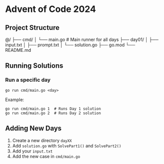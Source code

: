 # Advent of Code 2024

## Project Structure

@/
├── cmd/
│ └── main.go # Main runner for all days
├── day01/
│ ├── input.txt
│ ├── prompt.txt
│ └── solution.go
├── go.mod
└── README.md

## Running Solutions

### Run a specific day

```
go run cmd/main.go <day>
```
Example:
```
go run cmd/main.go 1  # Runs Day 1 solution
go run cmd/main.go 2  # Runs Day 2 solution
```

## Adding New Days
1. Create a new directory `dayXX`
2. Add `solution.go` with `SolvePart1()` and `SolvePart2()`
3. Add your `input.txt`
4. Add the new case in `cmd/main.go`
